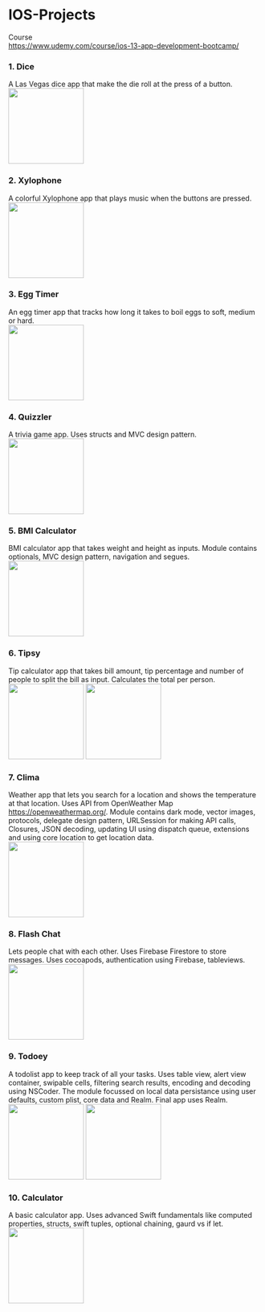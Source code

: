 # IOS-Projects

Course<br>
https://www.udemy.com/course/ios-13-app-development-bootcamp/

### 1. Dice
A Las Vegas dice app that make the die roll at the press of a button.<br>
<img src="Screenshots/Dice.png" width="150">

### 2. Xylophone
A colorful Xylophone app that plays music when the buttons are pressed.<br>
<img src="Screenshots/Xylophone.png" width="150">

### 3. Egg Timer
An egg timer app that tracks how long it takes to boil eggs to soft, medium or hard.<br>
<img src="Screenshots/EggTimer.png" width="150">

### 4. Quizzler
A trivia game app. Uses structs and MVC design pattern.<br>
<img src="Screenshots/Quizzler.png" width="150">

### 5. BMI Calculator
BMI calculator app that takes weight and height as inputs. Module contains optionals, MVC design pattern, navigation and segues.<br>
<img src="Screenshots/Bmi.png" width="150">

### 6. Tipsy
Tip calculator app that takes bill amount, tip percentage and number of people to split the bill as input. Calculates the total per person.<br>
<img src="Screenshots/Tipsy1.png" width="150">
<img src="Screenshots/Tipsy2.png" width="150">

### 7. Clima
Weather app that lets you search for a location and shows the temperature at that location. Uses API from OpenWeather Map https://openweathermap.org/. Module contains dark mode, vector images, protocols, delegate design pattern, URLSession for making API calls, Closures, JSON decoding, updating UI using dispatch queue, extensions and using core location to get location data.<br>
<img src="Screenshots/Clima.png" width="150">

### 8. Flash Chat
Lets people chat with each other. Uses Firebase Firestore to store messages. Uses cocoapods, authentication using Firebase, tableviews. <br>
<img src="Screenshots/FlashChat.png" width="150">

### 9. Todoey
A todolist app to keep track of all your tasks. Uses table view, alert view container, swipable cells, filtering search results, encoding and decoding using NSCoder. The module focussed on local data persistance using user defaults, custom plist, core data and Realm. Final app uses Realm.<br>
<img src="Screenshots/Todoey1.png" width="150">
<img src="Screenshots/Todoey2.png" width="150">

### 10. Calculator
A basic calculator app. Uses advanced Swift fundamentals like computed properties, structs, swift tuples, optional chaining, gaurd vs if let. <br>
<img src="Screenshots/Calculator.png" width="150">

